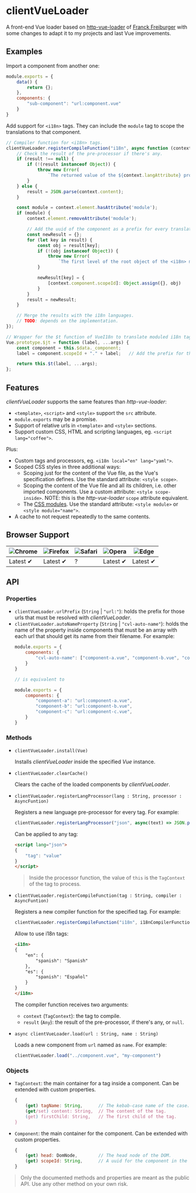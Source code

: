 # clientVueLoader

A front-end Vue loader based on [http-vue-loader](https://github.com/FranckFreiburger/http-vue-loader) of [Franck Freiburger](https://www.franck-freiburger.com/) with some changes to adapt it to my projects and last Vue improvements.

## Examples

Import a component from another one:

```js
module.exports = {
    data() {
        return {};
    },
    components: {
        "sub-component": "url:component.vue"
    }
}
```

Add support for `<i18n>` tags. They can include the `module` tag to scope the translations to that component.

```js
// Compiler function for <i18n> tags.
clientVueLoader.registerCompileFunction("i18n", async function (context, result) {
    // Check the result of the pre-processor if there's any.
    if (result !== null) {
        if (!(result instanceof Object)) {
            throw new Error(
                `The returned value of the ${context.langAttribute} processor for the <i18n> tag must be an Object.`);
        }
    } else {
        result = JSON.parse(context.content);
    }

    const module = context.element.hasAttribute('module');
    if (module) {
        context.element.removeAttribute('module');

        // Add the uuid of the component as a prefix for every translation in this module.
        const newResult = {};
        for (let key in result) {
            const obj = result[key];
            if (!(obj instanceof Object)) {
                throw new Error(
                    `The first level of the root object of the <i18n> must be a collection of object. Wrong key: ${key}.\n${context.content}`);
            }

            newResult[key] = {
                [context.component.scopeId]: Object.assign({}, obj)
            }
        }
        result = newResult;
    }

    // Merge the results with the i18n languages.
    // TODO: depends on the implementation.
});

// Wrapper for the $t function of VueI18n to translate moduled i18n tags.
Vue.prototype.$jt = function (label, ...args) {
    const component = this.$data._component;
    label = component.scopeId + "." + label;   // Add the prefix for the component.

    return this.$t(label, ...args);
};
```

## Features

*clientVueLoader* supports the same features than *http-vue-loader*:

- `<template>`, `<script>` and `<style>` support the `src` attribute.
- `module.exports` may be a promise.
- Support of relative urls in `<template>` and `<style>` sections.
- Support custom CSS, HTML and scripting languages, eg. `<script lang="coffee">`.

Plus:

- Custom tags and processors, eg. `<i18n local="en" lang="yaml">`.
- Scoped CSS styles in three additional ways:
    - Scoping just for the content of the Vue file, as the Vue's specification defines. Use the standard attribute: `<style scope>`.
    - Scoping the content of the Vue file and all its children, i.e. other imported components. Use a custom attribute: `<style scope-inside>`. NOTE: this is the *http-vue-loader* `scope` attribute equivalent.
    - The [CSS modules](https://vue-loader.vuejs.org/guide/css-modules.html). Use the standard attribute: `<style module>` or `<style module="name">`.
- A cache to not request repeatedly to the same contents.

## Browser Support

![Chrome](https://raw.github.com/alrra/browser-logos/master/src/chrome/chrome_48x48.png) | ![Firefox](https://raw.github.com/alrra/browser-logos/master/src/firefox/firefox_48x48.png) | ![Safari](https://raw.github.com/alrra/browser-logos/master/src/safari/safari_48x48.png) | ![Opera](https://raw.github.com/alrra/browser-logos/master/src/opera/opera_48x48.png) | ![Edge](https://raw.github.com/alrra/browser-logos/master/src/edge/edge_48x48.png) |
--- | --- | --- | --- | --- |
Latest ✔ | Latest ✔ | ? | Latest ✔ | Latest ✔ |

## API

### Properties

- `clientVueLoader.urlPrefix` (`String` | `"url:"`): holds the prefix for those urls that must be resolved with *clientVueLoader*.
- `clientVueLoader.autoNameProperty` (`String` | `"cvl-auto-name"`): holds the name of the property inside components that must be an array with each url that should get its name from their filename. For example:
    ```js
    module.exports = {
        components: {
            "cvl-auto-name": ["component-a.vue", "component-b.vue", "component-c.vue"]
        }
    }

    // is equivalent to

    module.exports = {
        components: {
            "component-a": "url:component-a.vue",
            "component-b": "url:component-b.vue",
            "component-c": "url:component-c.vue",
        }
    }
    ```

### Methods

- `clientVueLoader.install(Vue)`

    Installs *clientVueLoader* inside the specified *Vue* instance.

- `clientVueLoader.clearCache()`

    Clears the cache of the loaded components by *clientVueLoader*.

- `clientVueLoader.registerLangProcessor(lang : String, processor : AsyncFuntion)`

    Registers a new language pre-processor for every tag. For example:

    ```js
    clientVueLoader.registerLangProcessor("json", async(text) => JSON.parse(text))
    ```

    Can be applied to any tag:

    ```html
    <script lang="json">
    {
        "tag": "value"
    }
    </script>
    ```

    > Inside the processor function, the value of `this` is the `TagContext` of the tag to process.

- `clientVueLoader.registerCompileFunction(tag : String, compiler : AsyncFuntion)`

    Registers a new compiler function for the specified tag. For example:

    ```js
    clientVueLoader.registerCompileFunction("i18n", i18nCompilerFunction)
    ```

    Allow to use i18n tags:

    ```html
    <i18n>
    {
        "en": {
            "spanish": "Spanish"
        },
        "es": {
            "spanish": "Español"
        }
    }
    </i18n>
    ```

    The compiler function receives two arguments:

    - `context` (`TagContext`): the tag to compile.
    - `result` (`Any`): the result of the pre-processor, if there's any, or `null`.

- `async clientVueLoader.load(url : String, name : String)`

    Loads a new component from `url` named as `name`. For example:

    ```js
    clientVueLoader.load("../component.vue", "my-component")
    ```

### Objects

- `TagContext`: the main container for a tag inside a component. Can be extended with custom properties.

    ```js
    {
        (get) tagName: String,      // The kebab-case name of the case. E.g. i18n, template...
        (get/set) content: String,  // The content of the tag.
        (get) firstChild: String,   // The first child of the tag.
    }
    ```

- `Component`: the main container for the component. Can be extended with custom properties.

    ```js
    {
        (get) head: DomNode,        // The head node of the DOM.
        (get) scopeId: String,      // A uuid for the component in the form: data-s-HEX
    }
    ```

> Only the documented methods and properties are meant as the public API. Use any other method on your own risk.